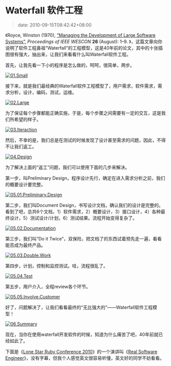 # Waterfall 软件工程
>date: 2010-09-15T08:42:42+08:00


《Royce, Winston (1970), [“Managing the Development of Large Software Systems”](http://www.cs.umd.edu/class/spring2003/cmsc838p/Process/waterfall.pdf), *Proceedings of IEEE WESCON* **26** (August): 1–9. 》，这篇文章向你说明了软件工程鼻祖“Waterfall”的工程模型，这是40年前的论文，其中的十张插图很有强大，抽出来，让我们来看看什么叫Waterfall软件工程。


首先，让我先看一下小的程序是怎么做的，呵呵，很简单，两步。


[![](https://coolshell.cn/wp-content/uploads/2010/09/01.Small_.jpg "01.Small")](https://coolshell.cn/wp-content/uploads/2010/09/01.Small_.jpg)


接下来，就是我们最经典的Waterfall软件工程模型了，用户需求，软件需求，需求分析，设计，编码，测试，运维。


[![](https://coolshell.cn/wp-content/uploads/2010/09/02.Large_.jpg "02.Large")](https://coolshell.cn/wp-content/uploads/2010/09/02.Large_.jpg)


为了保证每个步骤都能正确实施，于是，每个步骤之间需要有一定的交互，这是我们所希望的样子。


 [![](https://coolshell.cn/wp-content/uploads/2010/09/03.Iteraction.jpg "03.Iteraction")](https://coolshell.cn/wp-content/uploads/2010/09/03.Iteraction.jpg)


然后，不幸的是，我们总是在测试的时候发现了设计甚至需求的问题，因此，不得不让我们返工。


[![](https://coolshell.cn/wp-content/uploads/2010/09/04.Design.jpg "04.Design")](https://coolshell.cn/wp-content/uploads/2010/09/04.Design.jpg)


为了解决上面的“返工”问题，我们可以使用下面的几步来解决。


第一步，叫Preliminary Design，程序设计先行，确定在进入需求分析之前，我们的概要设计要完整。


[![](https://coolshell.cn/wp-content/uploads/2010/09/05.01.Preliminary.Design.jpg "05.01.Preliminary.Design")](https://coolshell.cn/wp-content/uploads/2010/09/05.01.Preliminary.Design.jpg)


第二步，我们叫Document Design，书写设计文档，确认我们的设计是完整的。看到了吧，总共6个文档，1）软件需求，2）概要设计，3）接口设计，4）各种最终设计，5）测试设计/计划，6）测试结果。流程开始变得复杂了。


[![](https://coolshell.cn/wp-content/uploads/2010/09/05.02.Documentation.jpg "05.02.Documentation")](https://coolshell.cn/wp-content/uploads/2010/09/05.02.Documentation.jpg)


第三步，我们叫“Do it Twice”，双保险，把文档了的东西试着预先走一遍，看看能否成为最终产品。


[![](https://coolshell.cn/wp-content/uploads/2010/09/05.03.Double.Work_.jpg "05.03.Double.Work")](https://coolshell.cn/wp-content/uploads/2010/09/05.03.Double.Work_.jpg)


第四步，计划，控制和监控测试。哇，流程很乱了。


[![](https://coolshell.cn/wp-content/uploads/2010/09/05.04.Test_.jpg "05.04.Test")](https://coolshell.cn/wp-content/uploads/2010/09/05.04.Test_.jpg)


第五步，用户介入，全程review各个环节。


[![](https://coolshell.cn/wp-content/uploads/2010/09/05.05.Involve.Customer.jpg "05.05.Involve.Customer")](https://coolshell.cn/wp-content/uploads/2010/09/05.05.Involve.Customer.jpg) 


好了，问题解决了，让我们看看最终的“无比强大的”——Waterfall软件工程模型！


[![](https://coolshell.cn/wp-content/uploads/2010/09/06.Summary.jpg "06.Summary")](https://coolshell.cn/wp-content/uploads/2010/09/06.Summary.jpg)


现在，当你在使用waterfall开发软件的时候，知道为什么痛苦了吧，40年前就已经如此了。


下面是《[Lone Star Ruby Conference 2010](http://confreaks.net/events/lsrc2010)》的一个演讲叫《[Real Software Engineer](http://confreaks.net/videos/282-lsrc2010-real-software-engineering)》，没有字幕，但我个人感觉英文很容易听懂，英文好的同学不妨看看。


